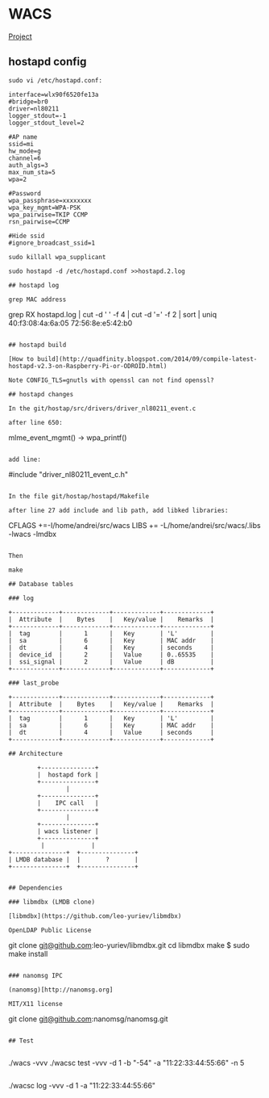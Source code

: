 # WACS

[Project](https://docs.google.com/document/d/1Xjgj_nK7Dp-szmNC2FTRJLNodoFXepTgCzgeHNKiscw/edit?usp=sharing)

## hostapd config

```
sudo vi /etc/hostapd.conf:

interface=wlx90f6520fe13a
#bridge=br0
driver=nl80211
logger_stdout=-1
logger_stdout_level=2

#AP name
ssid=mi
hw_mode=g
channel=6
auth_algs=3
max_num_sta=5
wpa=2

#Password
wpa_passphrase=xxxxxxxx
wpa_key_mgmt=WPA-PSK
wpa_pairwise=TKIP CCMP
rsn_pairwise=CCMP

#Hide ssid
#ignore_broadcast_ssid=1

sudo killall wpa_supplicant

sudo hostapd -d /etc/hostapd.conf >>hostapd.2.log

## hostapd log 

grep MAC address

```
grep RX hostapd.log | cut -d ' ' -f 4 | cut -d '=' -f 2 | sort |  uniq
40:f3:08:4a:6a:05
72:56:8e:e5:42:b0
```

## hostapd build

[How to build](http://quadfinity.blogspot.com/2014/09/compile-latest-hostapd-v2.3-on-Raspberry-Pi-or-ODROID.html)

Note CONFIG_TLS=gnutls with openssl can not find openssl?

## hostapd changes

In the git/hostap/src/drivers/driver_nl80211_event.c

after line 650: 

```
mlme_event_mgmt() -> wpa_printf()
```

add line:

```
#include "driver_nl80211_event_c.h"
```

In the file git/hostap/hostapd/Makefile

after line 27 add include and lib path, add libked libraries:

```
CFLAGS +=-I/home/andrei/src/wacs
LIBS += -L/home/andrei/src/wacs/.libs -lwacs -lmdbx
```

Then

make
 
## Database tables

### log

+-------------+-------------+-------------+-------------+
|  Attribute  |    Bytes    |   Key/value |    Remarks  |
+-------------+-------------+-------------+-------------+
|  tag        |      1      |   Key       | 'L'         |
|  sa         |      6      |   Key       | MAC addr    |
|  dt         |      4      |   Key       | seconds     |
|  device_id  |      2      |   Value     | 0..65535    |
|  ssi_signal |      2      |   Value     | dB          |
+-------------+-------------+-------------+-------------+

### last_probe

+-------------+-------------+-------------+-------------+
|  Attribute  |    Bytes    |   Key/value |    Remarks  |
+-------------+-------------+-------------+-------------+
|  tag        |      1      |   Key       | 'L'         |
|  sa         |      6      |   Key       | MAC addr    |
|  dt         |      4      |   Value     | seconds     |
+-------------+-------------+-------------+-------------+

## Architecture

```
            +---------------+
            |  hostapd fork |
            +---------------+
			        |
			+---------------+
			|    IPC call   |
			+---------------+
					|
			+---------------+
			| wacs listener |
			+---------------+
	         |             | 
	+---------------+  +---------------+
	| LMDB database |  |       ?       |
	+---------------+  +---------------+
```

## Dependencies

### libmdbx (LMDB clone)

[libmdbx](https://github.com/leo-yuriev/libmdbx)

OpenLDAP Public License

```
git clone git@github.com:leo-yuriev/libmdbx.git
cd libmdbx
make
$ sudo make install
```

### nanomsg IPC

(nanomsg)[http://nanomsg.org]

MIT/X11 license

```
git clone git@github.com:nanomsg/nanomsg.git
```

## Test


```
./wacs -vvv 
./wacsc test -vvv -d 1 -b "-54" -a "11:22:33:44:55:66" -n 5
```

```
./wacsc log -vvv -d 1 -a "11:22:33:44:55:66"
```
